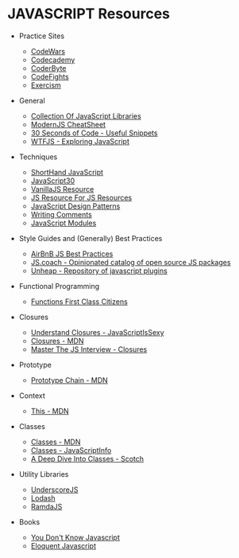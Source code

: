 # JAVASCRIPT Resources

* Practice Sites

  * [CodeWars](https://www.codewars.com)
  * [Codecademy](https://www.codecademy.com/en/tracks/javascript-combined)
  * [CoderByte](https://coderbyte.com/)
  * [CodeFights](https://codefights.com/)
  * [Exercism](http://exercism.io/)

* General

  * [Collection Of JavaScript Libraries](https://github.com/sorrycc/awesome-javascript)
  * [ModernJS CheatSheet](https://mbeaudru.github.io/modern-js-cheatsheet/)
  * [30 Seconds of Code - Useful Snippets](https://github.com/Chalarangelo/30-seconds-of-code)
  * [WTFJS - Exploring JavaScript](https://github.com/denysdovhan/wtfjs)

* Techniques

  * [ShortHand JavaScript](https://www.sitepoint.com/shorthand-javascript-techniques/)
  * [JavaScript30](https://javascript30.com/)
  * [VanillaJS Resource](http://youmightnotneedjquery.com/)
  * [JS Resource For JS Resources](http://superherojs.com/)
  * [JavaScript Design Patterns](https://addyosmani.com/resources/essentialjsdesignpatterns/book/)
  * [Writing Comments](https://css-tricks.com/the-art-of-comments/)
  * [JavaScript Modules](https://www.jvandemo.com/a-10-minute-primer-to-javascript-modules-module-formats-module-loaders-and-module-bundlers/)

* Style Guides and (Generally) Best Practices

  * [AirBnB JS Best Practices](https://github.com/airbnb/javascript)
  * [JS.coach - Opinionated catalog of open source JS packages](https://classic.js.coach/)
  * [Unheap - Repository of javascript plugins](http://www.unheap.com/)

* Functional Programming

  * [Functions First Class Citizens](http://ryanchristiani.com/functions-as-first-class-citizens-in-javascript/)

* Closures

  * [Understand Closures - JavaScriptIsSexy](http://javascriptissexy.com/understand-javascript-closures-with-ease/)
  * [Closures - MDN](https://developer.mozilla.org/en-US/docs/Web/JavaScript/Closures)
  * [Master The JS Interview - Closures](https://medium.com/javascript-scene/master-the-javascript-interview-what-is-a-closure-b2f0d2152b36)

* Prototype

  * [Prototype Chain - MDN](https://developer.mozilla.org/en-US/docs/Web/JavaScript/Inheritance_and_the_prototype_chain)

* Context

  * [This - MDN](https://developer.mozilla.org/en-US/docs/Web/JavaScript/Reference/Operators/this)

* Classes

  * [Classes - MDN](https://developer.mozilla.org/en-US/docs/Web/JavaScript/Reference/Classes)
  * [Classes - JavaScriptInfo](https://javascript.info/class)
  * [A Deep Dive Into Classes - Scotch](https://scotch.io/tutorials/better-javascript-with-es6-pt-ii-a-deep-dive-into-classes)

* Utility Libraries

  * [UnderscoreJS](http://underscorejs.org/)
  * [Lodash](https://lodash.com/)
  * [RamdaJS](http://ramdajs.com/)

* Books

  * [You Don't Know Javascript](https://github.com/getify/You-Dont-Know-JS)
  * [Eloquent Javascript](http://eloquentjavascript.net/)
